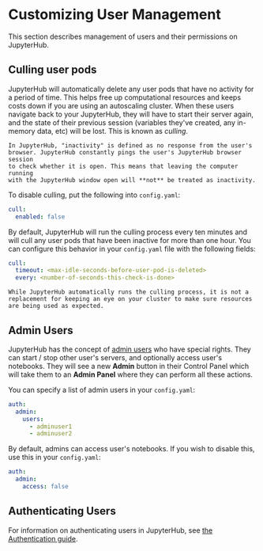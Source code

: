 # Customizing User Management

This section describes management of users and their
permissions on JupyterHub.

## Culling user pods
JupyterHub will automatically delete any user pods that have no activity
for a period of time. This helps free up computational resources and keeps
costs down if you are using an autoscaling cluster.
When these users navigate back to your JupyterHub, they will
have to start their server again, and the state of their previous session
(variables they've created, any in-memory data, etc)
will be lost. This is known as *culling*.

```{note}
In JupyterHub, "inactivity" is defined as no response from the user's
browser. JupyterHub constantly pings the user's JupyterHub browser session
to check whether it is open. This means that leaving the computer running
with the JupyterHub window open will **not** be treated as inactivity.
```

To disable culling, put the following into `config.yaml`:

```yaml
cull:
  enabled: false
```

By default, JupyterHub will run the culling process every ten minutes
and will cull any user pods that have been inactive for more than one hour.
You can configure this behavior in your ``config.yaml`` file with the following
fields:

```yaml
cull:
  timeout: <max-idle-seconds-before-user-pod-is-deleted>
  every: <number-of-seconds-this-check-is-done>
```

```{note}
While JupyterHub automatically runs the culling process, it is not a
replacement for keeping an eye on your cluster to make sure resources
are being used as expected.
```

## Admin Users

JupyterHub has the concept of
[admin users](https://jupyterhub.readthedocs.io/en/latest/getting-started/authenticators-users-basics.html#configure-admins-admin-users)
who have special rights. They can start / stop other user's servers, and
optionally access user's notebooks. They will see a new **Admin** button in
their Control Panel which will take them to an **Admin Panel** where they can
perform all these actions.

You can specify a list of admin users in your `config.yaml`:

```yaml
auth:
  admin:
    users:
      - adminuser1
      - adminuser2
```

By default, admins can access user's notebooks. If you wish to disable this, use
this in your `config.yaml`:

```yaml
auth:
  admin:
    access: false
```

## Authenticating Users

For information on authenticating users in JupyterHub, see
[the Authentication guide](../../administrator/authentication).
